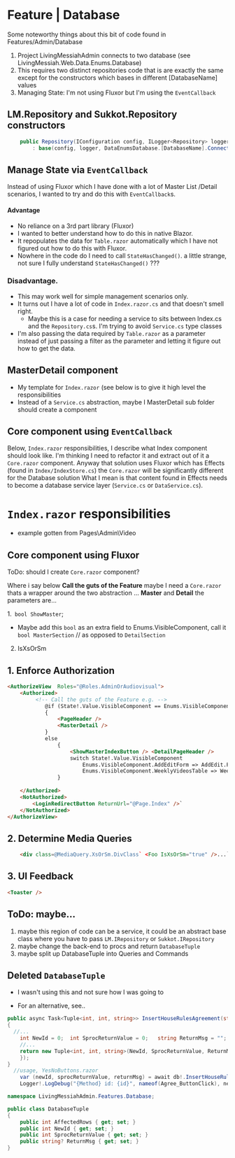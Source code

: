 # Feature | Database 

Some noteworthy things about this bit of code found in Features/Admin/Database

1. Project LivingMessiahAdmin connects to two database (see LivingMessiah.Web.Data.Enums.Database)
2. This requires two distinct repositories code that is are exactly the same except for the constructors which bases in different [DatabaseName] values
3. Managing State: I'm not using Fluxor but I'm using the `EventCallback`

## LM.Repository and Sukkot.Repository constructors
```csharp
	public Repository(IConfiguration config, ILogger<Repository> logger) 
		: base(config, logger, DataEnumsDatabase.[DatabaseName].ConnectionStringKey)  // [DatabaseName] = LivingMessiah or Sukkot
```

## Manage State via `EventCallback`
Instead of using Fluxor which I have done with a lot of Master List /Detail scenarios, I wanted to try and do this with `EventCallback`s.

#### Advantage
- No reliance on a 3rd part library (Fluxor)
- I wanted to better understand how to do this in native Blazor.
- It repopulates the data for `Table.razor` automatically which I have not figured out how to do this with Fluxor.
- Nowhere in the code do I need to call `StateHasChanged()`. a little strange, not sure I fully understand `StateHasChanged()` ???

### Disadvantage. 
- This may work well for simple  management scenarios only.  
- It turns out I have a lot of code in `Index.razor.cs` and that doesn't smell right.  
	- Maybe this is a case for needing a service to sits between Index.cs and the `Repository.cs`s. I'm trying to avoid `Service.cs` type classes
- I'm also passing the data required by `Table.razor` as a parameter instead of just passing a filter as the parameter and letting it figure out how to get the data.

## MasterDetail component
- My template for `Index.razor` (see below is to give it high level the responsibilities
- Instead of a `Service.cs` abstraction, maybe I MasterDetail sub folder should create a component 


## Core component using `EventCallback`

Below, `Index.razor` responsibilities, I describe what Index component should look like.
I'm thinking I need to refactor it and extract out of it a `Core.razor` component.
Anyway that solution uses Fluxor which has Effects (found in `Index/IndexStore.cs`) the `Core.razor` will be significantly different for the Database solution
What I mean is that content found in Effects needs to become a database service layer (`Service.cs` or `DataService.cs`).

 
# `Index.razor` responsibilities 
- example gotten from Pages\Admin\Video

## Core component using Fluxor
ToDo: should I create `Core.razor` component?

Where i say below **Call the guts of the Feature** maybe I need a `Core.razor` thats a wrapper around the two abstraction ... **Master** and **Detail**
the parameters are...

1.` bool ShowMaster`; 
- Maybe add this `bool` as an extra field to Enums.VisibleComponent, call it `bool MasterSection` // as opposed to `DetailSection`

2. IsXsOrSm

## 1. Enforce Authorization
```html
<AuthorizeView  Roles="@Roles.AdminOrAudiovisual"> 
	<Authorized>
		 <!-- Call the guts of the Feature e.g. --> 
			@if (State!.Value.VisibleComponent == Enums.VisibleComponent.MasterList) 	
			{	
				<PageHeader /> 
				<MasterDetail />   
			}
			else 
				{
					<ShowMasterIndexButton /> <DetailPageHeader /> 
					switch State!.Value.VisibleComponent
						Enums.VisibleComponent.AddEditForm => AddEdit.Form 
						Enums.VisibleComponent.WeeklyVideosTable => WeeklyVideos.Index
				}
		
	</Authorized>
	<NotAuthorized>
		<LoginRedirectButton ReturnUrl="@Page.Index" />`
	</NotAuthorized>
</AuthorizeView>
```

## 2. Determine Media Queries 
```html
	<div class=@MediaQuery.XsOrSm.DivClass` <Foo IsXsOrSm="true" />...`
```

## 3. UI Feedback
```html
<Toaster />
```


## ToDo: maybe...
1. maybe this region of code can be a service, it could be an abstract base class where you have to pass 
	`LM.IRepository` or `Sukkot.IRepository`
2. maybe change the back-end to procs and return `DatabaseTuple`
3. maybe split up DatabaseTuple into Queries and Commands

## Deleted `DatabaseTuple`
- I wasn't using this and not sure how I was going to 

- For an alternative, see..
```csharp
public async Task<Tuple<int, int, string>> InsertHouseRulesAgreement(string email, string timeZone)
{
  //...
	int NewId = 0;	int SprocReturnValue = 0;	string ReturnMsg = "";
	//...
	return new Tuple<int, int, string>(NewId, SprocReturnValue, ReturnMsg);
	});
}	
  //usage, YesNoButtons.razor
	var (newId, sprocReturnValue, returnMsg) = await db!.InsertHouseRulesAgreement(EmailParm!, GetLocalTimeZone());
	Logger!.LogDebug("{Method} id: {id}", nameof(Agree_ButtonClick), newId);

```

```cs
namespace LivingMessiahAdmin.Features.Database;

public class DatabaseTuple
{
	public int AffectedRows { get; set; }
	public int NewId { get; set; }
	public int SprocReturnValue { get; set; }
	public string? ReturnMsg { get; set; }
}
```